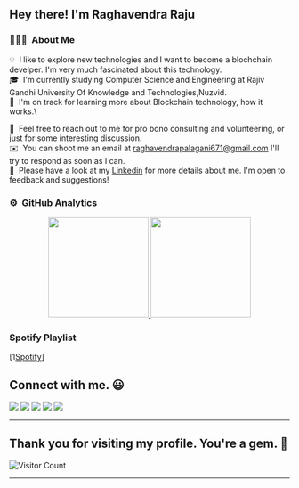<h2>Hey there! I'm Raghavendra Raju</h2>

### 👨🏻‍💻 &nbsp;About Me

💡 &nbsp;I like to explore new technologies and I want to become a blochchain develper.
I'm very much fascinated about this technology.\
🎓 &nbsp;I'm currently studying Computer Science and Engineering at Rajiv Gandhi University Of Knowledge and Technologies,Nuzvid.\
🌱 &nbsp;I'm on track for learning more about Blockchain technology, how it works.\
<!-- ✍️ &nbsp;In my free time, I pursue Graphic Design and Blog Writing as hobbies/side hustles.\ -->
💬 &nbsp;Feel free to reach out to me for pro bono consulting and volunteering, or just for some interesting discussion.\
✉️ &nbsp;You can shoot me an email at raghavendrapalagani671@gmail.com I'll try to respond as soon as I can.\
📄 &nbsp;Please have a look at my [Linkedin](https://www.linkedin.com/in/raghavendra-raju-palagani-889758248/) for more details about me. I'm open to feedback and suggestions!

### ⚙️ &nbsp;GitHub Analytics

<p align="center">
<a href="https://github.com/AVS1508">
  <img height="180em" src="https://github-readme-stats-eight-theta.vercel.app/api?username=raghavendra-24&show_icons=true&theme=algolia&include_all_commits=true&count_private=true%22"/>
  <img height="180em" src="https://github-readme-stats-eight-theta.vercel.app/api/top-langs/?username=raghavendra-24&layout=compact&langs_count=8&theme=algolia"/>
</a>
</p>


### Spotify Playlist
[1[Spotify](https://open.spotify.com/playlist/6POjtCw1z9b5XaC108CZCQ?si=hySnOaXlRjys7BlX_TXIMw )]

## Connect with me. :smiley:

<p>
<a href="https://github.com/raghavendra-24"><img src="https://img.shields.io/badge/-Emmadi_Divya_Srujana-black?logo=github&style=flat-square"/></a>
<a href="https://www.linkedin.com/in/https://www.linkedin.com/in/raghavendra-raju-palagani-889758248/"><img src="https://img.shdivyasrujana?igshid=esstkghnur2dields.io/badge/-Emmadi_Divya_Srujana-blue?logo=linkedin&style=flat-square"></a>
<a href="https://www.instagram.com/raghavendra_24_/"><img src="https://img.shields.io/badge/-Divya_Srujana-pink?logo=instagram&style=flat-square"/></a>
<a href="mailto:raghavenrapalagani671@gmail.com"><img src="https://img.shields.io/badge/-edsrujana1@gmail.com-black?logo=gmail&style=flat-square"/></a>
<a href="https://x.com/palagani_raju"><img src="https://img.shields.io/badge/-divya__emmadi-blue?logo=twitter&style=flat-square"/></a>
</p>

<hr>

## Thank you for visiting my profile. You're a gem. :gem:

![Visitor Count](https://profile-counter.glitch.me/raghavendra-24/count.svg)

<hr>

<!---
raghavendra-24/raghavendra-24 is a ✨ special ✨ repository because its `README.md` (this file) appears on your GitHub profile.
You can click the Preview link to take a look at your changes.
--->
